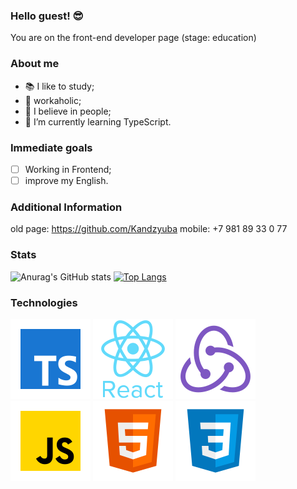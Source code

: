 ### Hello guest! 😎
You are on the front-end developer page (stage: education)

### About me 
- 📚 I like to study;
- 🚀 workaholic;
- 🤘 I believe in people;
- 🌱 I’m currently learning TypeScript.

### Immediate goals
- [ ] Working in Frontend;
- [ ] improve my English.

### Additional Information
old page: https://github.com/Kandzyuba
mobile: +7 981 89 33 0 77

### Stats
![Anurag's GitHub stats](https://github-readme-stats.vercel.app/api?username=Der200&show_icons=true)
[![Top Langs](https://github-readme-stats.vercel.app/api/top-langs/?username=Der200&layout=compact)](https://github.com/anuraghazra/github-readme-stats)

### Technologies
![TypeScript](icons/typescript.png "TypeScript")
![React](icons/react.png "React")
![Redux](icons/redux.png "Redux")
![JS](icons/js.png "JS")
![HTML5](icons/html5.png "HTML5")
![CSS3](icons/css3.png "CSS3")
